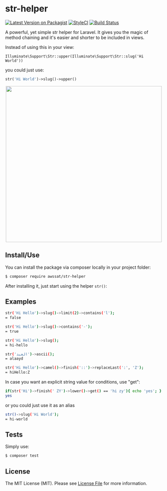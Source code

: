 # str-helper

[![Latest Version on Packagist](https://img.shields.io/packagist/v/awssat/str-helper.svg?style=flat-square)](https://packagist.org/packages/awssat/str-helper)
[![StyleCI](https://styleci.io/repos/111329905/shield?branch=master)](https://styleci.io/repos/111329905)
[![Build Status](https://img.shields.io/travis/awssat/str-helper/master.svg?style=flat-square)](https://travis-ci.org/awssat/str-helper)


A powerful, yet simple str helper for Laravel. It gives you the magic of method chaining and it's easier and shorter to be included in views.

Instead of using this in your view: 
```
Illuminate\Support\Str::upper(Illuminate\Support\Str::slug('Hi World'))
``` 
you could just use:
```php
str('Hi World')->slug()->upper()
```

<p align="center">
  <img width="500"" src="https://pbs.twimg.com/media/DPBjIqdWAAEvZcA.png">
</p>




## Install/Use
You can install the package via composer locally in your project folder:

```bash
$ composer require awssat/str-helper
```

After installing it, just start using the helper `str()`: 

## Examples
```bash
str('Hi Hello')->slug()->limit(2)->contains('l');
= false
```

```bash
str('Hi Hello')->slug()->contains('-');
= true
```

```bash 
str('Hi Hello')->slug();
= hi-hello
```


```bash 
str('العيد')->ascii();
= alaayd
```

```bash
str('Hi Hello')->camel()->finish('::')->replaceLast(':', 'Z');
= hiHello:Z
```

In case you want an explicit string value for conditions, use "get":
```bash
if(str('Hi')->finish(' ZY')->lower()->get() == 'hi zy'){ echo 'yes'; }
yes
```

or you could just use it as an alias

```bash
str()->slug('Hi World');
= hi-world
```


## Tests
Simply use:
```bash
$ composer test
```

## License
The MIT License (MIT). Please see [License File](LICENSE.md) for more information.
